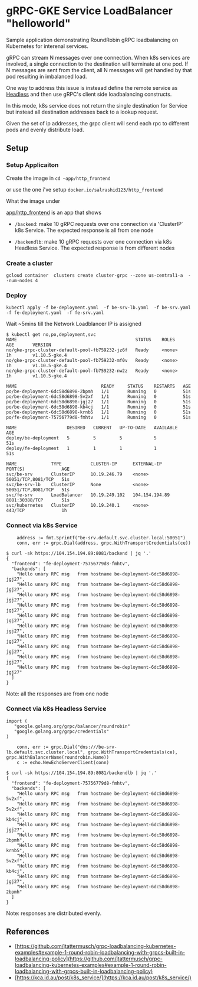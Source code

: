 # gRPC-GKE Service LoadBalancer "helloworld"


Sample application demonstrating RoundRobin gRPC loadbalancing  on Kubernetes for interenal services.


gRPC can stream N messages over one connection.  When k8s services are involved, a single connection to the destination will terminate
at one pod.  If N messages are sent from the client, all N messages will get handled by that pod resulting in imbalanced load.

One way to address this issue is insteaad define the remote service as [Headless](https://kubernetes.io/docs/concepts/services-networking/service/#headless-services) and then use gRPC's client side loadbalancing constructs.

In this mode, k8s service does not return the single destination for Service but instead all destination addresses back to a lookup request.

Given the set of ip addresses, the grpc client will send each rpc to different pods and evenly distribute load.

## Setup

### Setup Applicaiton

Create the image in  ```cd ~app/http_frontend```

or use the one i've setup `docker.io/salrashid123/http_frontend`

What the image under

[app/http_frontend](app/http_frontend) is an app that shows

- `/backend`:  make 10 gRPC requests over one connection via 'ClusterIP` k8s Service.  The expected response is all from one node

- `/backendlb`:  make 10 gRPC requests over one connection via k8s Headless Service.  The expected response is from different nodes


### Create a cluster
```
gcloud container  clusters create cluster-grpc --zone us-central1-a  --num-nodes 4
```

### Deploy

```
kubectl apply -f be-deployment.yaml  -f be-srv-lb.yaml  -f be-srv.yaml  -f fe-deployment.yaml  -f fe-srv.yaml
```


Wait ~5mins till the Network Loadblancer IP is assigned

```
$ kubectl get no,po,deployment,svc
NAME                                             STATUS    ROLES     AGE       VERSION
no/gke-grpc-cluster-default-pool-fb759232-jz6f   Ready     <none>    1h        v1.10.5-gke.4
no/gke-grpc-cluster-default-pool-fb759232-mf0v   Ready     <none>    1h        v1.10.5-gke.4
no/gke-grpc-cluster-default-pool-fb759232-nw2z   Ready     <none>    1h        v1.10.5-gke.4

NAME                                READY     STATUS    RESTARTS   AGE
po/be-deployment-6dc58d6898-2bpmh   1/1       Running   0          51s
po/be-deployment-6dc58d6898-5v2xf   1/1       Running   0          51s
po/be-deployment-6dc58d6898-jgj27   1/1       Running   0          51s
po/be-deployment-6dc58d6898-kb4cj   1/1       Running   0          51s
po/be-deployment-6dc58d6898-krnb5   1/1       Running   0          51s
po/fe-deployment-75756779d8-fmhtv   1/1       Running   0          51s

NAME                   DESIRED   CURRENT   UP-TO-DATE   AVAILABLE   AGE
deploy/be-deployment   5         5         5            5           51s
deploy/fe-deployment   1         1         1            1           51s

NAME             TYPE           CLUSTER-IP      EXTERNAL-IP      PORT(S)              AGE
svc/be-srv       ClusterIP      10.19.246.79    <none>           50051/TCP,8081/TCP   51s
svc/be-srv-lb    ClusterIP      None            <none>           50051/TCP,8081/TCP   51s
svc/fe-srv       LoadBalancer   10.19.249.102   104.154.194.89   8081:30388/TCP       51s
svc/kubernetes   ClusterIP      10.19.240.1     <none>           443/TCP              1h
```

### Connect via k8s Service

```golang
	address := fmt.Sprintf("be-srv.default.svc.cluster.local:50051")
	conn, err := grpc.Dial(address, grpc.WithTransportCredentials(ce))
```

```
$ curl -sk https://104.154.194.89:8081/backend | jq '.'
{
  "frontend": "fe-deployment-75756779d8-fmhtv",
  "backends": [
    "Hello unary RPC msg   from hostname be-deployment-6dc58d6898-jgj27",
    "Hello unary RPC msg   from hostname be-deployment-6dc58d6898-jgj27",
    "Hello unary RPC msg   from hostname be-deployment-6dc58d6898-jgj27",
    "Hello unary RPC msg   from hostname be-deployment-6dc58d6898-jgj27",
    "Hello unary RPC msg   from hostname be-deployment-6dc58d6898-jgj27",
    "Hello unary RPC msg   from hostname be-deployment-6dc58d6898-jgj27",
    "Hello unary RPC msg   from hostname be-deployment-6dc58d6898-jgj27",
    "Hello unary RPC msg   from hostname be-deployment-6dc58d6898-jgj27",
    "Hello unary RPC msg   from hostname be-deployment-6dc58d6898-jgj27",
    "Hello unary RPC msg   from hostname be-deployment-6dc58d6898-jgj27"
  ]
}
```

Note: all the responses are from one node

### Connect via k8s Headless Service

```golang
import (
   "google.golang.org/grpc/balancer/roundrobin"
   "google.golang.org/grpc/credentials"
)

	conn, err := grpc.Dial("dns:///be-srv-lb.default.svc.cluster.local", grpc.WithTransportCredentials(ce), grpc.WithBalancerName(roundrobin.Name))
	c := echo.NewEchoServerClient(conn)
```


```
$ curl -sk https://104.154.194.89:8081/backendlb | jq '.'
{
  "frontend": "fe-deployment-75756779d8-fmhtv",
  "backends": [
    "Hello unary RPC msg   from hostname be-deployment-6dc58d6898-5v2xf",
    "Hello unary RPC msg   from hostname be-deployment-6dc58d6898-5v2xf",
    "Hello unary RPC msg   from hostname be-deployment-6dc58d6898-kb4cj",
    "Hello unary RPC msg   from hostname be-deployment-6dc58d6898-jgj27",
    "Hello unary RPC msg   from hostname be-deployment-6dc58d6898-2bpmh",
    "Hello unary RPC msg   from hostname be-deployment-6dc58d6898-krnb5",
    "Hello unary RPC msg   from hostname be-deployment-6dc58d6898-5v2xf",
    "Hello unary RPC msg   from hostname be-deployment-6dc58d6898-kb4cj",
    "Hello unary RPC msg   from hostname be-deployment-6dc58d6898-jgj27",
    "Hello unary RPC msg   from hostname be-deployment-6dc58d6898-2bpmh"
  ]
}
```

Note: responses are distributed evenly.

## References
 - [https://github.com/jtattermusch/grpc-loadbalancing-kubernetes-examples#example-1-round-robin-loadbalancing-with-grpcs-built-in-loadbalancing-policy](https://github.com/jtattermusch/grpc-loadbalancing-kubernetes-examples#example-1-round-robin-loadbalancing-with-grpcs-built-in-loadbalancing-policy)
 - [https://kca.id.au/post/k8s_service/](https://kca.id.au/post/k8s_service/)

